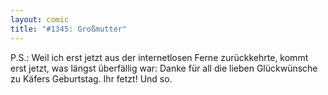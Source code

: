 ```yaml
---
layout: comic
title: "#1345: Großmutter"
---
```


P.S.:
Weil ich erst jetzt aus der internetlosen Ferne zurückkehrte, kommt erst jetzt, was längst überfällig war:
Danke für all die lieben Glückwünsche zu Käfers Geburtstag.
Ihr fetzt!
Und so.
